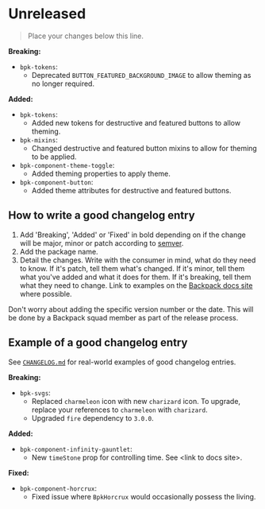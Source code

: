 # Unreleased

> Place your changes below this line.

**Breaking:**
- `bpk-tokens`:
  - Deprecated `BUTTON_FEATURED_BACKGROUND_IMAGE` to allow theming as no longer required.

**Added:**
- `bpk-tokens`:
  - Added new tokens for destructive and featured buttons to allow theming.
- `bpk-mixins`:
  - Changed destructive and featured button mixins to allow for theming to be applied.
- `bpk-component-theme-toggle`:
  - Added theming properties to apply theme.
- `bpk-component-button`:
  - Added theme attributes for destructive and featured buttons.

## How to write a good changelog entry

1. Add 'Breaking', 'Added' or 'Fixed' in bold depending on if the change will be major, minor or patch according to [semver](semver.org).
2. Add the package name.
3. Detail the changes. Write with the consumer in mind, what do they need to know. If it's patch, tell them what's changed. If it's minor, tell them what you've added and what it does for them. If it's breaking, tell them what they need to change. Link to examples on the [Backpack docs site](backpack.github.io) where possible.

Don't worry about adding the specific version number or the date. This will be done by a Backpack squad member as part of the release process.

## Example of a good changelog entry

See [`CHANGELOG.md`](CHANGELOG.md) for real-world examples of good changelog entries.

**Breaking:**

- `bpk-svgs`:
  - Replaced `charmeleon` icon with new `charizard` icon. To upgrade, replace your references to `charmeleon` with `charizard`.
  - Upgraded `fire` dependency to `3.0.0`.

**Added:**

- `bpk-component-infinity-gauntlet`:
  - New `timeStone` prop for controlling time. See &lt;link to docs site&gt;.

**Fixed:**

- `bpk-component-horcrux`:
  - Fixed issue where `BpkHorcrux` would occasionally possess the living.

